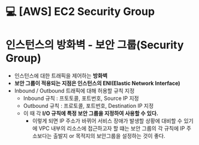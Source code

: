 💻 [AWS] EC2 Security Group
===========================

# 인스턴스의 방화벽 - 보안 그룹(Security Group)
* 인스턴스에 대한 트래픽을 제어하는 **방화벽**
* **보안 그룹이 적용되는 지점은 인스턴스의 ENI(Elastic Network Interface)**
* Inbound / Outbound 트래픽에 대해 허용할 규칙 지정
  * Inbound 규칙 : 프토토콜, 포트번호, Source IP 지정
  * Outbound 규칙 : 프로토콜, 포트번호, Destination IP 지정
  * 이 때 각 **I/O 규칙에 특정 보안 그룹을 지정하여 사용할 수 있다.**
    * 이렇게 되면 IP 주소가 바뀌어 서비스 장애가 발생할 상황에 대비할 수 있기에 VPC 내부의 리소스에 접근하고자 할 떄는 보안 그룹의 각 규칙에 IP 주소보다는 출발지 or 목적지의 보안그룹을 설정하는 것이 좋다.

